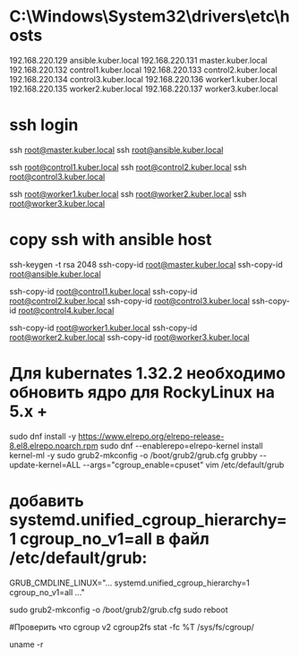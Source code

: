 # C:\Windows\System32\drivers\etc\hosts
192.168.220.129 ansible.kuber.local
192.168.220.131 master.kuber.local
192.168.220.132 control1.kuber.local
192.168.220.133 control2.kuber.local
192.168.220.134 control3.kuber.local
192.168.220.136 worker1.kuber.local
192.168.220.135 worker2.kuber.local
192.168.220.137 worker3.kuber.local

# ssh login
ssh root@master.kuber.local
ssh root@ansible.kuber.local

ssh root@control1.kuber.local
ssh root@control2.kuber.local
ssh root@control3.kuber.local

ssh root@worker1.kuber.local
ssh root@worker2.kuber.local
ssh root@worker3.kuber.local

# copy ssh with ansible host
ssh-keygen -t rsa 2048
ssh-copy-id root@master.kuber.local
ssh-copy-id root@ansible.kuber.local

ssh-copy-id root@control1.kuber.local
ssh-copy-id root@control2.kuber.local
ssh-copy-id root@control3.kuber.local
ssh-copy-id root@control4.kuber.local

ssh-copy-id root@worker1.kuber.local
ssh-copy-id root@worker2.kuber.local
ssh-copy-id root@worker3.kuber.local

# Для kubernates 1.32.2 необходимо обновить ядро для RockyLinux на 5.x +
sudo dnf install -y https://www.elrepo.org/elrepo-release-8.el8.elrepo.noarch.rpm
sudo dnf --enablerepo=elrepo-kernel install kernel-ml -y
sudo grub2-mkconfig -o /boot/grub2/grub.cfg
grubby --update-kernel=ALL --args="cgroup_enable=cpuset"
vim /etc/default/grub
# добавить systemd.unified_cgroup_hierarchy=1 cgroup_no_v1=all в файл /etc/default/grub:
GRUB_CMDLINE_LINUX="... systemd.unified_cgroup_hierarchy=1 cgroup_no_v1=all ..."

sudo grub2-mkconfig -o /boot/grub2/grub.cfg
sudo reboot

#Проверить что cgroup v2 cgroup2fs
stat -fc %T /sys/fs/cgroup/ 

uname -r